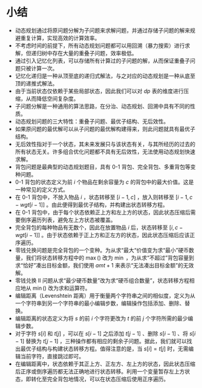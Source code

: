 # 小结

- 动态规划通过将原问题分解为子问题来求解问题，并通过存储子问题的解来规避重复计算，实现高效的计算效率。
- 不考虑时间的前提下，所有动态规划问题都可以用回溯（暴力搜索）进行求解，但递归树中存在大量的重叠子问题，效率极低。
- 通过引入记忆化列表，可以存储所有计算过的子问题的解，从而保证重叠子问题只被计算一次。
- 记忆化递归是一种从顶至底的递归式解法，与之对应的动态规划是一种从底至顶的递推式解法。
- 由于当前状态仅依赖于某些局部状态，因此我们可以对 $dp$ 表的维度进行压缩，从而降低空间复杂度。
- 子问题分解是一种通用的算法思路，在分治、动态规划、回溯中具有不同的性质。
- 动态规划问题的三大特性：重叠子问题、最优子结构、无后效性。
- 如果原问题的最优解可以从子问题的最优解构建得来，则此问题就具有最优子结构。
- 无后效性指对于一个状态，其未来发展只与该状态有关，与其所经历的过去的所有状态无关。许多组合优化问题都不具有无后效性，无法使用动态规划快速求解。
- 背包问题是最典型的动态规划题目，具有 0-1 背包、完全背包、多重背包等变种问题。
- 0-1 背包的状态定义为前 $i$ 个物品在剩余容量为 $c$ 的背包中的最大价值。这是一种常见的定义方式。
- 在 0-1 背包中，不放入物品 $i$ ，状态转移至 $[i-1, c]$ ，放入则转移至 $[i-1, c-wgt[i-1]]$ 。由此便得到最优子结构，并构建出状态转移方程。
- 在 0-1 背包中，由于每个状态依赖正上方和左上方的状态，因此状态压缩后需要倒序遍历列表，避免左上方状态被覆盖。
- 完全背包的每种物品有无数个，因此在放置物品 $i$ 后，状态转移至 $[i, c-wgt[i-1]]$ 。由于状态依赖于正上方和正左方的状态，因此状态压缩后应该正序遍历。
- 零钱兑换问题是完全背包的一个变种。为从求“最大“价值变为求“最小”硬币数量，我们将状态转移方程中的 $\max()$ 改为 $\min$ ，为从求“不超过”背包容量到求“恰好”凑出目标金额，我们使用 $amt + 1$ 来表示“无法凑出目标金额”的无效解。
- 零钱兑换 II 问题从求“最少硬币数量”改为求“硬币组合数量”，状态转移方程相应地从 $\min()$ 改为求和运算符。
- 编辑距离（Levenshtein 距离）用于衡量两个字符串之间的相似度，定义为从一个字符串到另一个字符串的最小编辑步数，编辑操作包括添加、删除、替换。
- 编辑距离的状态定义为将 $s$ 的前 $i$ 个字符更改为 $t$ 的前 $j$ 个字符所需的最少编辑步数。
- 对于字符 $s[i]$ 和 $t[j]$ ，可以在 $s[i-1]$ 之后添加 $t[j-1]$ 、删除 $s[i-1]$ 、将 $s[i-1]$ 替换为 $t[j-1]$ ，三种操作都有相应的剩余子问题。据此，我们就可以找出最优子结构与构建状态转移方程。值得注意的是，当 $s[i] = t[j]$ 时，无需编辑当前字符，直接跳过即可。
- 在编辑距离中，状态依赖于其正上方、正左方、左上方的状态，因此状态压缩后正序或倒序遍历都无法正确地进行状态转移。利用一个变量暂存左上方状态，即转化至完全背包地情况，可以在状态压缩后使用正序遍历。
